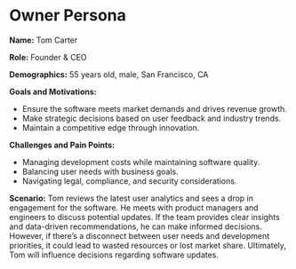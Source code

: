 # Owner Persona

**Name:** Tom Carter

**Role:** Founder & CEO

**Demographics:** 55 years old, male, San Francisco, CA

**Goals and Motivations:**
- Ensure the software meets market demands and drives revenue growth.
- Make strategic decisions based on user feedback and industry trends.
- Maintain a competitive edge through innovation.

**Challenges and Pain Points:**
- Managing development costs while maintaining software quality.
- Balancing user needs with business goals.
- Navigating legal, compliance, and security considerations.

**Scenario:**
Tom reviews the latest user analytics and sees a drop in engagement for the software. He meets with product managers and engineers to discuss potential updates. If the team provides clear insights and data-driven recommendations, he can make informed decisions. However, if there’s a disconnect between user needs and development priorities, it could lead to wasted resources or lost market share. Ultimately, Tom will influence decisions regarding software updates.


